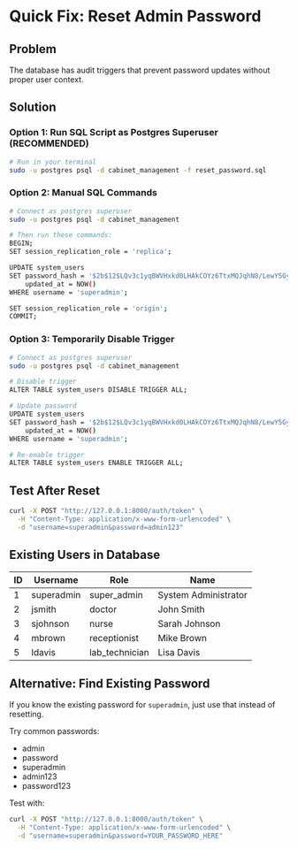 # Quick Fix: Reset Admin Password

## Problem
The database has audit triggers that prevent password updates without proper user context.

## Solution

### Option 1: Run SQL Script as Postgres Superuser (RECOMMENDED)

```bash
# Run in your terminal
sudo -u postgres psql -d cabinet_management -f reset_password.sql
```

### Option 2: Manual SQL Commands

```bash
# Connect as postgres superuser
sudo -u postgres psql -d cabinet_management

# Then run these commands:
BEGIN;
SET session_replication_role = 'replica';

UPDATE system_users
SET password_hash = '$2b$12$LQv3c1yqBWVHxkd0LHAkCOYz6TtxMQJqhN8/LewY5GyYIxIYzRHWu',
    updated_at = NOW()
WHERE username = 'superadmin';

SET session_replication_role = 'origin';
COMMIT;
```

### Option 3: Temporarily Disable Trigger

```bash
# Connect as postgres superuser
sudo -u postgres psql -d cabinet_management

# Disable trigger
ALTER TABLE system_users DISABLE TRIGGER ALL;

# Update password
UPDATE system_users
SET password_hash = '$2b$12$LQv3c1yqBWVHxkd0LHAkCOYz6TtxMQJqhN8/LewY5GyYIxIYzRHWu',
    updated_at = NOW()
WHERE username = 'superadmin';

# Re-enable trigger
ALTER TABLE system_users ENABLE TRIGGER ALL;
```

## Test After Reset

```bash
curl -X POST "http://127.0.0.1:8000/auth/token" \
  -H "Content-Type: application/x-www-form-urlencoded" \
  -d "username=superadmin&password=admin123"
```

## Existing Users in Database

| ID | Username   | Role           | Name                  |
|----|------------|----------------|-----------------------|
| 1  | superadmin | super_admin    | System Administrator  |
| 2  | jsmith     | doctor         | John Smith            |
| 3  | sjohnson   | nurse          | Sarah Johnson         |
| 4  | mbrown     | receptionist   | Mike Brown            |
| 5  | ldavis     | lab_technician | Lisa Davis            |

## Alternative: Find Existing Password

If you know the existing password for `superadmin`, just use that instead of resetting.

Try common passwords:
- admin
- password
- superadmin
- admin123
- password123

Test with:
```bash
curl -X POST "http://127.0.0.1:8000/auth/token" \
  -H "Content-Type: application/x-www-form-urlencoded" \
  -d "username=superadmin&password=YOUR_PASSWORD_HERE"
```
